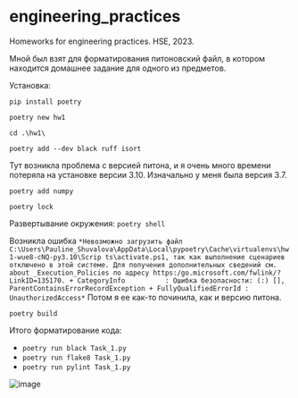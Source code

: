 # engineering_practices
Homeworks for engineering practices. HSE, 2023.

Мной был взят для форматирования питоновский файл, в котором находится домашнее задание для одного из предметов.

Установка:

`pip install poetry`

`poetry new hw1`

`cd .\hw1\`

`poetry add --dev black ruff isort`

Тут возникла проблема с версией питона, и я очень много времени потеряла на установке версии 3.10. Изначально у меня была версия 3.7.

`poetry add numpy`

`poetry lock`

Развертывание окружения: `poetry shell`

Возникла ошибка `*Невозможно загрузить файл C:\Users\Pauline_Shuvalova\AppData\Local\pypoetry\Cache\virtualenvs\hw1-wue8-cNQ-py3.10\Scrip
ts\activate.ps1, так как выполнение сценариев отключено в этой системе. Для получения дополнительных сведений см. about
_Execution_Policies по адресу https:/go.microsoft.com/fwlink/?LinkID=135170.
    + CategoryInfo          : Ошибка безопасности: (:) [], ParentContainsErrorRecordException
    + FullyQualifiedErrorId : UnauthorizedAccess*`
Потом я ее как-то починила, как и версию питона.


`poetry build`

Итого форматирование кода:

- `poetry run black Task_1.py`
- `poetry run flake8 Task_1.py`
- `poetry run pylint Task_1.py`

![image](https://github.com/sunnysea/engineering_practices/assets/78918468/c2643ee4-3cfc-40fc-85cc-a00990be304f)
